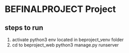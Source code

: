 # BEFINALPROJECT Project
## steps to run 
1. activate python3 env located in beproject_venv folder
2. cd to beproject_web python3 manage.py runserver 

